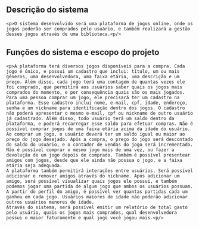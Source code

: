 ## Descrição do sistema
	<p>O sistema desenvolvido será uma plataforma de jogos online, onde os jogos poderão ser comprados pelo usuário, e também realizará a gestão desses jogos através de uma biblioteca.<p/>

## Funções do sistema e escopo do projeto
	<p>A plataforma terá diversos jogos disponíveis para a compra. Cada jogo é único, e possui um cadastro que inclui: título, um ou mais gêneros, uma desenvolvedora, uma faixa etária, uma descrição e um preço. Além disso, cada jogo terá uma contagem de quantas vezes ele foi comprado, que permitirá aos usuários saber quais os jogos mais comprados do momento, e por consequência quais são os mais jogados.
	Para uma pessoa comprar um jogo, ele precisará ter um cadastro na plataforma. Esse cadastro inclui nome, e-mail, cpf, idade, endereço, senha e um nickname para identificação dentro dos jogos. O cadastro não poderá apresentar o mesmo e-mail, cpf ou nickname de outro usuário já cadastrado. Além disso, todo usuário terá um saldo dentro da plataforma, e poderá recarregar esse saldo para efetuar compras. Não é possível comprar jogos de uma faixa etária acima da idade do usuário. Ao comprar um jogo, o usuário deverá ter um saldo igual ou maior ao preço do jogo desejado. Após a compra, o preço do jogo será descontado do saldo do usuário, e o contador de vendas do jogo será incrementado. Não é possível comprar o mesmo jogo mais de uma vez, ou fazer a devolução de um jogo depois de comprado. Também é possível presentear amigos com jogos, desde que ele ainda não possua o jogo, e a faixa etária seja adequada.
	A plataforma também permitirá interações entre usuários. Será possível adicionar e remover amigos através do nickname. Após adicionar um amigo, será possível visualizar quais jogos ele possui, e também podemos jogar uma partida de algum jogo que ambos os usuários possuam. A partir do perfil do amigo, é possível ver quantas partidas cada um ganhou em cada jogo. Usuários maiores de idade não poderão adicionar outros usuários menores de idade.
	Através do sistema, será possível emitir um relatório de total gasto pelo usuário, quais os jogos mais comprados, qual desenvolvedora possui o maior faturamento e qual jogo você jogou mais.<p/>
